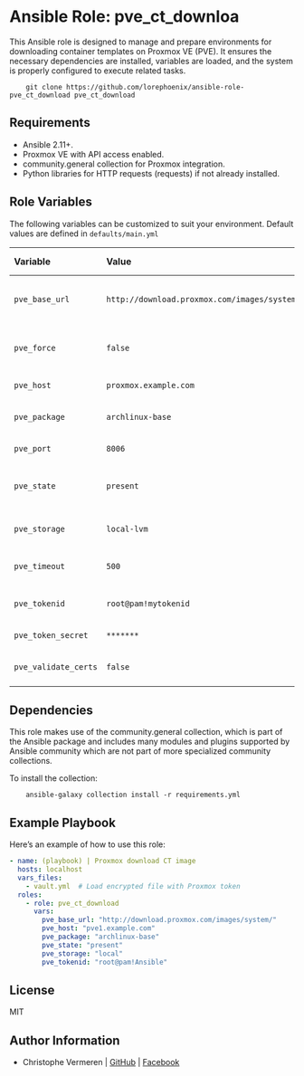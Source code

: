 Ansible Role: pve_ct_downloa
=========

This Ansible role is designed to manage and prepare environments for downloading container templates on Proxmox VE (PVE). It ensures the necessary dependencies are installed, variables are loaded, and the system is properly configured to execute related tasks.

```
    git clone https://github.com/lorephoenix/ansible-role-pve_ct_download pve_ct_download
```

Requirements
------------

- Ansible 2.11+.
- Proxmox VE with API access enabled.
- community.general collection for Proxmox integration.
- Python libraries for HTTP requests (requests) if not already installed.


Role Variables
--------------

The following variables can be customized to suit your environment. Default values are defined in `defaults/main.yml`

| Variable | Value | Data Type | Required | Description |
| :--- | :--- | :--- | :--- | :--- |
| `pve_base_url`        | `http://download.proxmox.com/images/system/` | String  | Mandatory | Base URL to fetch container templates.           |
| `pve_force`           | `false`                                      | Boolean | Optional  | Force download if the template already exists.   |  
| `pve_host`            | `proxmox.example.com`                        | String  | Mandatory | Proxmox host address.                            |
| `pve_package`         | `archlinux-base`                             | String  | Mandatory | The OS package name to search for.               |
| `pve_port`            | `8006`                                       | Integer | Optional  | Proxmox API port.                                |
| `pve_state`           | `present`                                    | String  | Mandatory | State for the template (present or absent).      |
| `pve_storage`         | `local-lvm`                                  | String  | Mandatory | Target storage for the template.                 |
| `pve_timeout`         | `500`                                        | Integer | Optional  | Timeout for template downloads.                  |
| `pve_tokenid`         | `root@pam!mytokenid`                         | String  | Mandatory | API token ID for authentication.                 |
| `pve_token_secret `   | `*******`                                    | String  | Mandatory | API secret token                                 |
| `pve_validate_certs`  | `false`                                      | Boolean | Optional  | Whether to validate SSL certificates.            |


Dependencies
------------

This role makes use of the community.general collection, which is part of the Ansible package and includes many modules and plugins supported by Ansible community which are not part of more specialized community collections.

To install the collection:
```
    ansible-galaxy collection install -r requirements.yml
```


Example Playbook
----------------

Here’s an example of how to use this role:

```yaml
- name: (playbook) | Proxmox download CT image
  hosts: localhost
  vars_files:
    - vault.yml  # Load encrypted file with Proxmox token
  roles:
    - role: pve_ct_download
      vars:
        pve_base_url: "http://download.proxmox.com/images/system/"
        pve_host: "pve1.example.com"
        pve_package: "archlinux-base"
        pve_state: "present"
        pve_storage: "local"
        pve_tokenid: "root@pam!Ansible"
```

License
-------

MIT

Author Information
------------------

- Christophe Vermeren | [GitHub](https://github.com/lorephoenix) | [Facebook](https://www.facebook.com/cvermeren)
